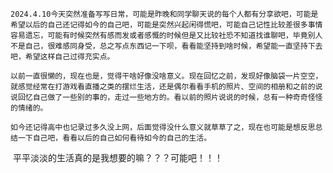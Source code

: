 ​	`2024.4.10今天突然准备写写日常，可能是昨晚和同学聊天说的每个人都有分享欲吧，可能是希望以后的自己还记得如今的自己吧，可能是突然兴起闲得慌吧，可能自己记性比较差很多事情容易遗忘，可能有时候突然有感而发或者感慨的时候但是又比较社恐不知道找谁聊吧，毕竟别人不是自己，很难感同身受，总之写点东西记一下呗，看看能坚持到啥时候，希望能一直坚持下去吧，希望这样自己过得充实点。`

​	`以前一直很懒的，现在也是，觉得干啥好像没啥意义。现在回忆之前，发现好像脑袋一片空空，就感觉经常在打游戏看直播之类的摆烂生活，还是偶尔看看手机的照片、空间的相册和之前的说说回忆自己做了一些别的事的，走过一些地方的。看以前的照片说说的时候，总有一种奇奇怪怪的情绪的。`

​	`如今还记得高中也记录过多久没上网，后面觉得没什么意义就草草了之，现在也可能是想反思总结一下自己吧，看看以后的自己如何看待如今的自己的生活。`

​	平平淡淡的生活真的是我想要的嘛？？？可能吧！！！